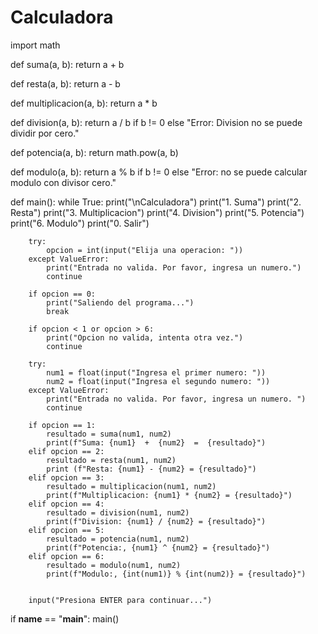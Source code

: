 # Calculadora
import math

def suma(a, b):
    return a + b
    
def resta(a, b):
    return a - b
    
def multiplicacion(a, b):
    return a * b
    
def division(a, b):
    return a / b if b != 0 else "Error: Division no se puede dividir por cero."
    
def potencia(a, b):
    return math.pow(a, b)
 
def modulo(a, b):
    return a % b if b != 0 else "Error: no se puede calcular modulo con divisor cero."

def main():
    while True:
        print("\nCalculadora")
        print("1. Suma")
        print("2. Resta")
        print("3. Multiplicacion")
        print("4. Division")
        print("5. Potencia")
        print("6. Modulo")
        print("0. Salir")
        
        try:
            opcion = int(input("Elija una operacion: "))
        except ValueError:
            print("Entrada no valida. Por favor, ingresa un numero.")
            continue
        
        if opcion == 0:
            print("Saliendo del programa...")
            break 

        if opcion < 1 or opcion > 6:
            print("Opcion no valida, intenta otra vez.")
            continue 
        
        try:
            num1 = float(input("Ingresa el primer numero: "))
            num2 = float(input("Ingresa el segundo numero: "))
        except ValueError:
            print("Entrada no valida. Por favor, ingresa un numero. ")
            continue
          
        if opcion == 1:
            resultado = suma(num1, num2)
            print(f"Suma: {num1}  +  {num2}  =  {resultado}")
        elif opcion == 2:
            resultado = resta(num1, num2)
            print (f"Resta: {num1} - {num2} = {resultado}")
        elif opcion == 3:
            resultado = multiplicacion(num1, num2)
            print(f"Multiplicacion: {num1} * {num2} = {resultado}")
        elif opcion == 4:
            resultado = division(num1, num2)
            print(f"Division: {num1} / {num2} = {resultado}")
        elif opcion == 5:
            resultado = potencia(num1, num2)
            print(f"Potencia:, {num1} ^ {num2} = {resultado}")
        elif opcion == 6:
            resultado = modulo(num1, num2)
            print(f"Modulo:, {int(num1)} % {int(num2)} = {resultado}")
            
            
        input("Presiona ENTER para continuar...")
      
if __name__ == "__main__":
    main()
